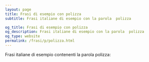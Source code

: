 ```yaml
---
layout: page
title: Frasi di esempio con polizza 
subtitle: Frasi italiane di esempio con la parola  polizza

og_title: Frasi di esempio con polizza 
og_description: Frasi italiane di esempio con la parola  polizza
og_type: website
permalink: /frasi/p/polizza.html
---
```


Frasi italiane di esempio contenenti la parola polizza:


